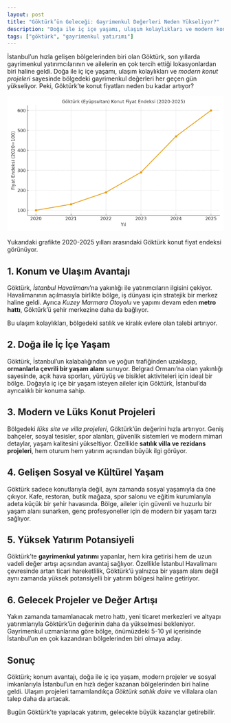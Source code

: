 ```yaml
---
layout: post
title: "Göktürk’ün Geleceği: Gayrimenkul Değerleri Neden Yükseliyor?"
description: "Doğa ile iç içe yaşamı, ulaşım kolaylıkları ve modern konut projeleri sayesinde bölgedeki gayrimenkul değerleri her geçen gün yükseliyor."
tags: ["göktürk", "gayrimenkul yatırımı"]
---
```


İstanbul’un hızla gelişen bölgelerinden biri olan Göktürk, son yıllarda gayrimenkul yatırımcılarının ve ailelerin en çok tercih ettiği lokasyonlardan biri haline geldi. Doğa ile iç içe yaşamı, ulaşım kolaylıkları ve *modern konut projeleri* sayesinde bölgedeki gayrimenkul değerleri her geçen gün yükseliyor. Peki, Göktürk’te konut fiyatları neden bu kadar artıyor?

<img src="/images/2025/08/gokturk_konut_fiyatlari_2020_2025.png" alt="Göktürk Konut Fiyat Endeksi" class="img-fluid">

Yukarıdaki grafikte 2020-2025 yılları arasındaki Göktürk konut fiyat endeksi görünüyor.

## 1. Konum ve Ulaşım Avantajı

Göktürk, *İstanbul Havalimanı*’na yakınlığı ile yatırımcıların ilgisini çekiyor. Havalimanının açılmasıyla birlikte bölge, iş dünyası için stratejik bir merkez haline geldi. Ayrıca *Kuzey Marmara Otoyolu* ve yapımı devam eden **metro hattı**, Göktürk’ü şehir merkezine daha da bağlıyor.

Bu ulaşım kolaylıkları, bölgedeki satılık ve kiralık evlere olan talebi artırıyor.

## 2. Doğa ile İç İçe Yaşam

Göktürk, İstanbul’un kalabalığından ve yoğun trafiğinden uzaklaşıp, **ormanlarla çevrili bir yaşam alanı** sunuyor. Belgrad Ormanı’na olan yakınlığı sayesinde, açık hava sporları, yürüyüş ve bisiklet aktiviteleri için ideal bir bölge.
Doğayla iç içe bir yaşam isteyen aileler için Göktürk, İstanbul’da ayrıcalıklı bir konuma sahip.

## 3. Modern ve Lüks Konut Projeleri

Bölgedeki *lüks site ve villa projeleri*, Göktürk’ün değerini hızla artırıyor. Geniş bahçeler, sosyal tesisler, spor alanları, güvenlik sistemleri ve modern mimari detaylar, yaşam kalitesini yükseltiyor.
Özellikle **satılık villa ve rezidans projeleri**, hem oturum hem yatırım açısından büyük ilgi görüyor.

## 4. Gelişen Sosyal ve Kültürel Yaşam

Göktürk sadece konutlarıyla değil, aynı zamanda sosyal yaşamıyla da öne çıkıyor. Kafe, restoran, butik mağaza, spor salonu ve eğitim kurumlarıyla adeta küçük bir şehir havasında. Bölge, aileler için güvenli ve huzurlu bir yaşam alanı sunarken, genç profesyoneller için de modern bir yaşam tarzı sağlıyor.

## 5. Yüksek Yatırım Potansiyeli

Göktürk’te **gayrimenkul yatırımı** yapanlar, hem kira getirisi hem de uzun vadeli değer artışı açısından avantaj sağlıyor. Özellikle İstanbul Havalimanı çevresinde artan ticari hareketlilik, Göktürk’ü yalnızca bir yaşam alanı değil aynı zamanda yüksek potansiyelli bir yatırım bölgesi haline getiriyor.

## 6. Gelecek Projeler ve Değer Artışı

Yakın zamanda tamamlanacak metro hattı, yeni ticaret merkezleri ve altyapı yatırımlarıyla Göktürk’ün değerinin daha da yükselmesi bekleniyor. Gayrimenkul uzmanlarına göre bölge, önümüzdeki 5-10 yıl içerisinde İstanbul’un en çok kazandıran bölgelerinden biri olmaya aday.

## Sonuç

Göktürk; konum avantajı, doğa ile iç içe yaşam, modern projeler ve sosyal imkanlarıyla İstanbul’un en hızlı değer kazanan bölgelerinden biri haline geldi. Ulaşım projeleri tamamlandıkça *Göktürk satılık daire* ve villalara olan talep daha da artacak.

Bugün Göktürk’te yapılacak yatırım, gelecekte büyük kazançlar getirebilir.